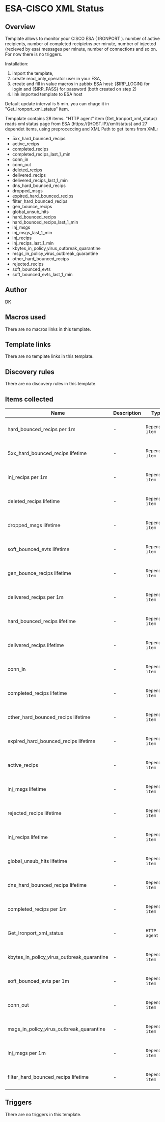 # ESA-CISCO XML Status

## Overview

Template allows to monitor your CISCO ESA ( IRONPORT ). number of active recipients, number of completed recipietns per minute, number of injected (recieved by esa) messages per minute, number of connections and so on. For now there is no triggers.


Installation:


1. import the template,
2. create read\_only\_operator user in your ESA,
3. create and fill in value macros in zabbix ESA host: {$IRP\_LOGIN} for login and {$IRP\_PASS} for password (both created on step 2)
4. link imported template to ESA host


Default update interval is 5 min. you can chage it in "Get\_Ironport\_xml\_status" item.


Tempalate contains 28 items. "HTTP agent" item (Get\_Ironport\_xml\_status) reads xml status page from ESA (https://{HOST.IP}/xml/status) and 27 dependet items, using preproceccing and XML Path to get items from XML:


* 5xx\_hard\_bounced\_recips
* active\_recips
* completed\_recips
* completed\_recips\_last\_1\_min
* conn\_in
* conn\_out
* deleted\_recips
* delivered\_recips
* delivered\_recips\_last\_1\_min
* dns\_hard\_bounced\_recips
* dropped\_msgs
* expired\_hard\_bounced\_recips
* filter\_hard\_bounced\_recips
* gen\_bounce\_recips
* global\_unsub\_hits
* hard\_bounced\_recips
* hard\_bounced\_recips\_last\_1\_min
* inj\_msgs
* inj\_msgs\_last\_1\_min
* inj\_recips
* inj\_recips\_last\_1\_min
* kbytes\_in\_policy\_virus\_outbreak\_quarantine
* msgs\_in\_policy\_virus\_outbreak\_quarantine
* other\_hard\_bounced\_recips
* rejected\_recips
* soft\_bounced\_evts
* soft\_bounced\_evts\_last\_1\_min


## Author

DK

## Macros used

There are no macros links in this template.

## Template links

There are no template links in this template.

## Discovery rules

There are no discovery rules in this template.

## Items collected

|Name|Description|Type|Key and additional info|
|----|-----------|----|----|
|hard_bounced_recips per 1m|<p>-</p>|`Dependent item`|hard_bounced_recips_last_1_min<p>Update: 0</p>|
|5xx_hard_bounced_recips lifetime|<p>-</p>|`Dependent item`|5xx_hard_bounced_recips<p>Update: 0</p>|
|inj_recips per 1m|<p>-</p>|`Dependent item`|inj_recips_last_1_min<p>Update: 0</p>|
|deleted_recips  lifetime|<p>-</p>|`Dependent item`|deleted_recips<p>Update: 0</p>|
|dropped_msgs  lifetime|<p>-</p>|`Dependent item`|dropped_msgs<p>Update: 0</p>|
|soft_bounced_evts  lifetime|<p>-</p>|`Dependent item`|soft_bounced_evts<p>Update: 0</p>|
|gen_bounce_recips  lifetime|<p>-</p>|`Dependent item`|gen_bounce_recips<p>Update: 0</p>|
|delivered_recips per 1m|<p>-</p>|`Dependent item`|delivered_recips_last_1_min<p>Update: 0</p>|
|hard_bounced_recips  lifetime|<p>-</p>|`Dependent item`|hard_bounced_recips<p>Update: 0</p>|
|delivered_recips  lifetime|<p>-</p>|`Dependent item`|delivered_recips<p>Update: 0</p>|
|conn_in|<p>-</p>|`Dependent item`|conn_in<p>Update: 0</p>|
|completed_recips lifetime|<p>-</p>|`Dependent item`|completed_recips<p>Update: 0</p>|
|other_hard_bounced_recips  lifetime|<p>-</p>|`Dependent item`|other_hard_bounced_recips<p>Update: 0</p>|
|expired_hard_bounced_recips  lifetime|<p>-</p>|`Dependent item`|expired_hard_bounced_recips<p>Update: 0</p>|
|active_recips|<p>-</p>|`Dependent item`|active_recips<p>Update: 0</p>|
|inj_msgs  lifetime|<p>-</p>|`Dependent item`|inj_msgs<p>Update: 0</p>|
|rejected_recips  lifetime|<p>-</p>|`Dependent item`|rejected_recips<p>Update: 0</p>|
|inj_recips  lifetime|<p>-</p>|`Dependent item`|inj_recips<p>Update: 0</p>|
|global_unsub_hits  lifetime|<p>-</p>|`Dependent item`|global_unsub_hits<p>Update: 0</p>|
|dns_hard_bounced_recips  lifetime|<p>-</p>|`Dependent item`|dns_hard_bounced_recips<p>Update: 0</p>|
|completed_recips per 1m|<p>-</p>|`Dependent item`|completed_recips_last_1_min<p>Update: 0</p>|
|Get_Ironport_xml_status|<p>-</p>|`HTTP agent`|Get_Ironport_xml_status<p>Update: 5m</p>|
|kbytes_in_policy_virus_outbreak_quarantine|<p>-</p>|`Dependent item`|kbytes_in_policy_virus_outbreak_quarantine<p>Update: 0</p>|
|soft_bounced_evts per 1m|<p>-</p>|`Dependent item`|soft_bounced_evts_last_1_min<p>Update: 0</p>|
|conn_out|<p>-</p>|`Dependent item`|conn_out<p>Update: 0</p>|
|msgs_in_policy_virus_outbreak_quarantine|<p>-</p>|`Dependent item`|msgs_in_policy_virus_outbreak_quarantine<p>Update: 0</p>|
|inj_msgs per 1m|<p>-</p>|`Dependent item`|inj_msgs_last_1_min<p>Update: 0</p>|
|filter_hard_bounced_recips  lifetime|<p>-</p>|`Dependent item`|filter_hard_bounced_recips<p>Update: 0</p>|
## Triggers

There are no triggers in this template.

